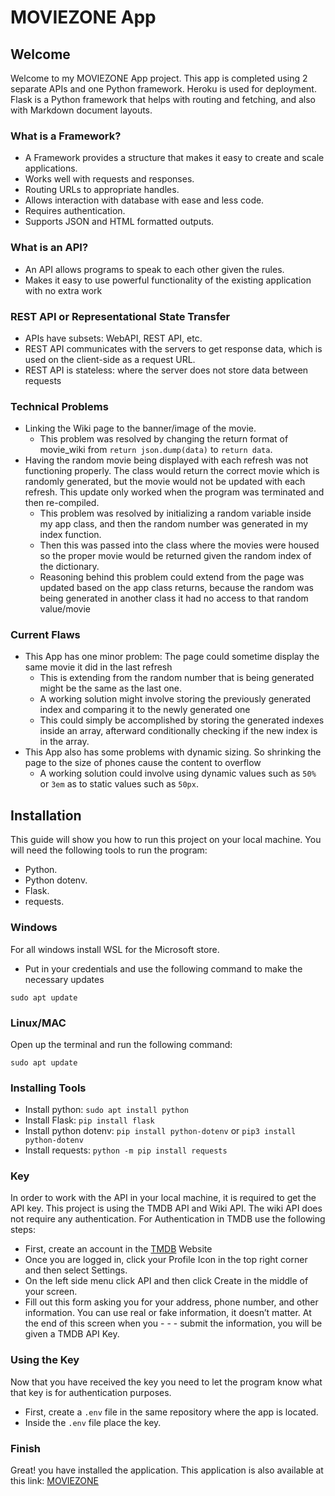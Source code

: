 # MOVIEZONE App

## Welcome
Welcome to my MOVIEZONE App project. This app is completed using 2 separate APIs and one Python framework. Heroku is used for deployment.
Flask is a Python framework that helps with routing and fetching, and also with Markdown document layouts. 

### What is a Framework?
- A Framework provides a structure that makes it easy to create and scale applications.  
- Works well with requests and responses.
- Routing URLs to appropriate handles.
- Allows interaction with database with ease and less code.
- Requires authentication.
- Supports JSON and HTML formatted outputs.

### What is an API?
- An API allows programs to speak to each other given the rules.
- Makes it easy to use powerful functionality of the existing application with no extra work

### REST API or Representational State Transfer
- APIs have subsets: WebAPI,  REST API, etc.
- REST API communicates with the servers to get response data, which is used on the client-side as a request URL.
- REST API is stateless: where the server does not store data between requests 

### Technical Problems
- Linking the Wiki page to the banner/image of the movie.
    - This problem was resolved by changing the return format of movie_wiki from `return json.dump(data)` to `return data`.
- Having the random movie being displayed with each refresh was not functioning properly. The class would return the correct movie which is randomly generated, but the movie would not be updated with each refresh. This update only worked when the program was terminated and then re-compiled. 
    - This problem was resolved by initializing a random variable inside my app class, and then the random number was generated in my index function. 
    - Then this was passed into the class where the movies were housed so the proper movie would be returned given the random index of the dictionary. 
    - Reasoning behind this problem could extend from the page was updated based on the app class returns, because the random was being generated in another class it had no access to that random value/movie
### Current Flaws 
- This App has one minor problem: The page could sometime display the same movie it did in the last refresh
    - This is extending from the random number that is being generated might be the same as the last one. 
    - A working solution might involve storing the previously generated index and comparing it to the newly generated one 
    - This could simply be accomplished by storing the generated indexes inside an array, afterward conditionally checking if the new index is in the array. 
- This App also has some problems with dynamic sizing. So shrinking the page to the size of phones cause the content to overflow
    - A working solution could involve using dynamic values such as `50%` or `3em` as to static values such as `50px`. 

## Installation
This guide will show you how to run this project on your local machine. You will need the following tools to run the program:
- Python.
- Python dotenv.
- Flask.
- requests.

### Windows
For all windows install WSL for the Microsoft store.
- Put in your credentials and use the following command to make the necessary updates 
```
sudo apt update
```
### Linux/MAC
Open up the terminal and run the following command:
```
sudo apt update
```
### Installing Tools
- Install python: `sudo apt install python`
- Install Flask: `pip install flask`
- Install python dotenv: `pip install python-dotenv` or `pip3 install python-dotenv`
- Install requests: `python -m pip install requests`

### Key
In order to work with the API in your local machine, it is required to get the API key. This project is using the TMDB API and Wiki API. The wiki API does not require any authentication. 
For Authentication in TMDB use the following steps:
- First, create an account in the [TMDB](https://www.themoviedb.org/?language=en-US) Website
- Once you are logged in, click your Profile Icon in the top right corner and then select Settings.
- On the left side menu click API and then click Create in the middle of your screen.
- Fill out this form asking you for your address, phone number, and other information. You can use real or fake information, it doesn’t matter. At the end of this screen when you - - - submit the information, you will be given a TMDB API Key.

### Using the Key
Now that you have received the key you need to let the program know what that key is for authentication purposes. 
- First, create a `.env` file in the same repository where the app is located. 
- Inside the `.env` file place the key. 

### Finish
Great! you have installed the application. 
This application is also available at this link: [MOVIEZONE](https://dry-everglades-66348.herokuapp.com/)



